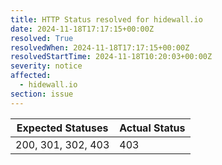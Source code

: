 ```yaml
---
title: HTTP Status resolved for hidewall.io
date: 2024-11-18T17:17:15+00:00Z
resolved: True
resolvedWhen: 2024-11-18T17:17:15+00:00Z
resolvedStartTime: 2024-11-18T10:20:03+00:00Z
severity: notice
affected:
  - hidewall.io
section: issue
---
```


| Expected Statuses | Actual Status  |
|-------------------|----------------|
| 200, 301, 302, 403 | 403 |
